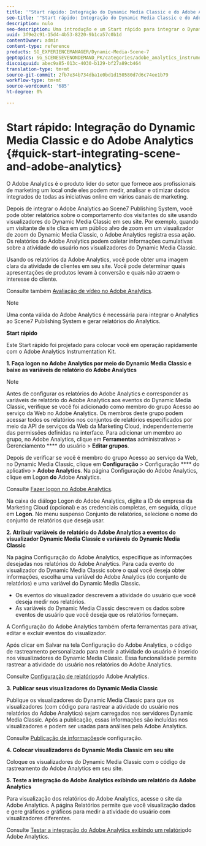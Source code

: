 ```yaml
---
title: '"Start rápido: Integração do Dynamic Media Classic e do Adobe Analytics "'
seo-title: '"Start rápido: Integração do Dynamic Media Classic e do Adobe Analytics "'
description: nulo
seo-description: Uma introdução e um Start rápido para integrar o Dynamic Media Classic e o Adobe Analytics para ajudá-lo a começar a funcionar rapidamente.
uuid: 3f9e2c91-15d4-4b53-8220-9b1ca57c0b1d
contentOwner: admin
content-type: reference
products: SG_EXPERIENCEMANAGER/Dynamic-Media-Scene-7
geptopics: SG_SCENESEVENONDEMAND_PK/categories/adobe_analytics_instrumentation_kit
discoiquuid: abec9a85-013c-4030-b129-bf27a89cb464
translation-type: tm+mt
source-git-commit: 2fb7e34b734dba1e0bd1d150580d7d6c74ee1b79
workflow-type: tm+mt
source-wordcount: '685'
ht-degree: 0%

---
```



# Start rápido: Integração do Dynamic Media Classic e do Adobe Analytics {#quick-start-integrating-scene-and-adobe-analytics}

O Adobe Analytics é o produto líder do setor que fornece aos profissionais de marketing um local onde eles podem medir, analisar e otimizar dados integrados de todas as iniciativas online em vários canais de marketing.

Depois de integrar o Adobe Analytics ao Scene7 Publishing System, você pode obter relatórios sobre o comportamento dos visitantes do site usando visualizadores do Dynamic Media Classic em seu site. Por exemplo, quando um visitante de site clica em um público alvo de zoom em um visualizador de zoom do Dynamic Media Classic, o Adobe Analytics registra essa ação. Os relatórios do Adobe Analytics podem coletar informações cumulativas sobre a atividade do usuário nos visualizadores do Dynamic Media Classic.

Usando os relatórios da Adobe Analytics, você pode obter uma imagem clara da atividade de clientes em seu site. Você pode determinar quais apresentações de produtos levam à conversão e quais não atraem o interesse do cliente.

Consulte também [Avaliação de vídeo no Adobe Analytics](https://docs.adobe.com/content/help/en/media-analytics/using/media-overview.html).

>[!NOTE]
>
>Uma conta válida do Adobe Analytics é necessária para integrar o Analytics ao Scene7 Publishing System e gerar relatórios do Analytics.

**Start rápido**

Este Start rápido foi projetado para colocar você em operação rapidamente com o Adobe Analytics Instrumentation Kit.

**1. Faça logon no Adobe Analytics por meio do Dynamic Media Classic e baixe as variáveis de relatório do Adobe Analytics**

>[!NOTE]
>
>Antes de configurar os relatórios do Adobe Analytics e corresponder as variáveis de relatório do Adobe Analytics aos eventos do Dynamic Media Classic, verifique se você foi adicionado como membro do grupo Acesso ao serviço da Web no Adobe Analytics. Os membros deste grupo podem acessar todos os relatórios nos conjuntos de relatórios especificados por meio da API de serviços da Web da Marketing Cloud, independentemente das permissões definidas na interface. Para adicionar um membro ao grupo, no Adobe Analytics, clique em **Ferramentas** administrativas > Gerenciamento **** do usuário > **Editar grupos**.

Depois de verificar se você é membro do grupo Acesso ao serviço da Web, no Dynamic Media Classic, clique em **Configuração** > Configuração **** do aplicativo > **Adobe Analytics**. Na página Configuração do Adobe Analytics, clique em Logon **do** Adobe Analytics.

Consulte [Fazer logon no Adobe Analytics](log-analytics.md#log_in_to_adobe_analytics).

Na caixa de diálogo Logon do Adobe Analytics, digite a ID de empresa da Marketing Cloud (opcional) e as credenciais completas, em seguida, clique em **Logon**. No menu suspenso Conjunto de relatórios, selecione o nome do conjunto de relatórios que deseja usar.

**2. Atribuir variáveis de relatório do Adobe Analytics a eventos do visualizador Dynamic Media Classic e variáveis do Dynamic Media Classic**

Na página Configuração do Adobe Analytics, especifique as informações desejadas nos relatórios do Adobe Analytics. Para cada evento do visualizador do Dynamic Media Classic sobre o qual você deseja obter informações, escolha uma variável do Adobe Analytics (do conjunto de relatórios) e uma variável do Dynamic Media Classic.

* Os eventos do visualizador descrevem a atividade do usuário que você deseja medir nos relatórios.
* As variáveis do Dynamic Media Classic descrevem os dados sobre eventos de usuário que você deseja que os relatórios forneçam.

A Configuração do Adobe Analytics também oferta ferramentas para ativar, editar e excluir eventos do visualizador.

Após clicar em Salvar na tela Configuração do Adobe Analytics, o código de rastreamento personalizado para medir a atividade do usuário é inserido nos visualizadores do Dynamic Media Classic. Essa funcionalidade permite rastrear a atividade do usuário nos relatórios do Adobe Analytics.

Consulte [Configuração de relatórios](configuring-analytics-reports.md#configuring_adobe_analytics_reports)do Adobe Analytics.

**3. Publicar seus visualizadores do Dynamic Media Classic**

Publique os visualizadores do Dynamic Media Classic para que os visualizadores (com código para rastrear a atividade do usuário nos relatórios do Adobe Analytics) sejam carregados nos servidores Dynamic Media Classic. Após a publicação, essas informações são incluídas nos visualizadores e podem ser usadas para análises pela Adobe Analytics.

Consulte [Publicação de informações](publishing-analytics-configuration-information.md#publishing_adobe_analytics_configuration_information)de configuração.

**4. Colocar visualizadores do Dynamic Media Classic em seu site**

Coloque os visualizadores do Dynamic Media Classic com o código de rastreamento do Adobe Analytics em seu site.

**5. Teste a integração do Adobe Analytics exibindo um relatório da Adobe Analytics**

Para visualização dos relatórios do Adobe Analytics, acesse o site da Adobe Analytics. A página Relatórios permite que você visualização dados e gere gráficos e gráficos para medir a atividade do usuário com visualizadores diferentes.

Consulte [Testar a integração do Adobe Analytics exibindo um relatório](testing-integration-viewing-analytics-report.md#testing_the_integration_by_viewing_an_adobe_analytics_report)do Adobe Analytics.
